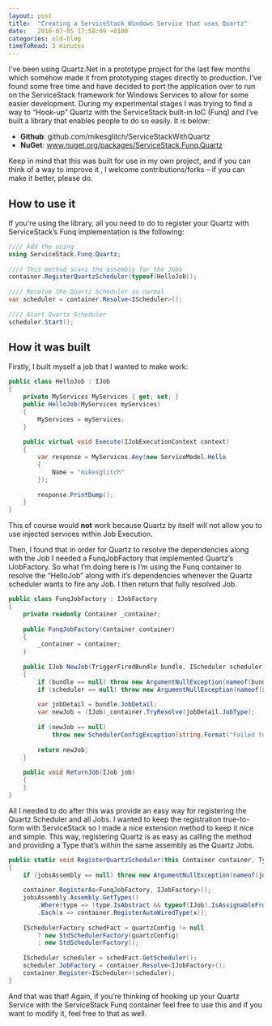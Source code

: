 ```yaml
---
layout: post
title:  "Creating a ServiceStack Windows Service that uses Quartz"
date:   2016-07-05 17:58:09 +0100
categories: old-blog
timeToRead: 5 minutes
---
```

I've been using Quartz.Net in a prototype project for the last few months  which somehow made it from prototyping stages directly to production.  I’ve found some free time and have decided to port the application over to run on the ServiceStack framework for Windows Services to allow for some easier development.  During my experimental stages I was trying to find a way to “Hook-up” Quartz with the ServiceStack built-in IoC (Funq) and I’ve built a library that enables people to do so easily.  It is below:

- **Github**: github.com/mikesglitch/ServiceStackWithQuartz
- **NuGet**: www.nuget.org/packages/ServiceStack.Funq.Quartz

Keep in mind that this was built for use in my own project, and if you can think of a way to improve it , I welcome contributions/forks – if you can make it better, please do.

## How to use it
If you're using the library, all you need to do to register your Quartz with ServiceStack’s Funq implementation is the following:

```csharp
//// Add the using
using ServiceStack.Funq.Quartz;
 
//// This method scans the assembly for the Jobs
container.RegisterQuartzScheduler(typeof(HelloJob));
 
//// Resolve the Quartz Scheduler as normal
var scheduler = container.Resolve<IScheduler>();
 
//// Start Quartz Scheduler
scheduler.Start();
```

## How it was built

Firstly, I built myself a job that I wanted to make work:

```csharp
public class HelloJob : IJob
{
    private MyServices MyServices { get; set; }
    public HelloJob(MyServices myServices)
    {
        MyServices = myServices;
    }
 
    public virtual void Execute(IJobExecutionContext context)
    {
        var response = MyServices.Any(new ServiceModel.Hello
        {
            Name = "mikesglitch"
        });
 
        response.PrintDump();
    }
}
```

This of course would **not** work because Quartz by itself will not allow you to use injected services within Job Execution.

Then, I found that in order for Quartz to resolve the dependencies along with the Job I needed a FunqJobFactory that implemented Quartz’s IJobFactory.  So what I’m doing here is I’m using the Funq container to resolve the “HelloJob” along with it’s dependencies whenever the Quartz scheduler wants to fire any Job.  I then return that fully resolved Job.

```csharp
public class FunqJobFactory : IJobFactory
{
    private readonly Container _container;
 
    public FunqJobFactory(Container container)
    {
        _container = container;
    }
 
    public IJob NewJob(TriggerFiredBundle bundle, IScheduler scheduler)
    {
        if (bundle == null) throw new ArgumentNullException(nameof(bundle));
        if (scheduler == null) throw new ArgumentNullException(nameof(scheduler));
 
        var jobDetail = bundle.JobDetail;
        var newJob = (IJob)_container.TryResolve(jobDetail.JobType);
 
        if (newJob == null)
            throw new SchedulerConfigException(string.Format("Failed to instantiate Job {0} of type {1}", jobDetail.Key, jobDetail.JobType));
 
        return newJob;
    }
 
    public void ReturnJob(IJob job)
    {
    }
}
```

All I needed to do after this was provide an easy way for registering the Quartz Scheduler and all Jobs.  I wanted to keep the registration true-to-form with ServiceStack so I made a nice extension method to keep it nice and simple.  This way, registering Quartz  is as easy as calling the method and providing a Type that’s within the same assembly as the Quartz Jobs.

```csharp
public static void RegisterQuartzScheduler(this Container container, Type jobsAssembly, NameValueCollection quartzConfig = null)
{
    if (jobsAssembly == null) throw new ArgumentNullException(nameof(jobsAssembly));
 
    container.RegisterAs<FunqJobFactory, IJobFactory>();
    jobsAssembly.Assembly.GetTypes()
        .Where(type => !type.IsAbstract && typeof(IJob).IsAssignableFrom(type))
        .Each(x => container.RegisterAutoWiredType(x));
 
    ISchedulerFactory schedFact = quartzConfig != null
        ? new StdSchedulerFactory(quartzConfig)
        : new StdSchedulerFactory();
 
    IScheduler scheduler = schedFact.GetScheduler();
    scheduler.JobFactory = container.Resolve<IJobFactory>();
    container.Register<IScheduler>(scheduler);
}
```

And that was that!  Again, if you’re thinking of hooking up your Quartz Service with the ServiceStack Funq container feel free to use this and if you want to modify it, feel free to that as well.

